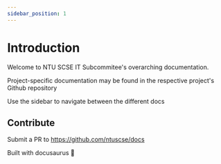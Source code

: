 ```yaml
---
sidebar_position: 1
---
```


# Introduction

Welcome to NTU SCSE IT Subcommitee's overarching documentation.

Project-specific documentation may be found in the respective project's Github repository

Use the sidebar to navigate between the different docs

## Contribute

Submit a PR to https://github.com/ntuscse/docs

Built with docusaurus 🦕
